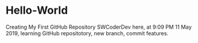 # Hello-World
Creating My First GitHub Repository
SWCoderDev here, at 9:09 PM 11 May 2019, learning GitHub repositotory, new branch, commit features.
